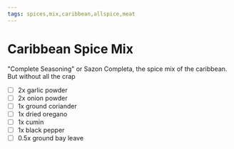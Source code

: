 ```yaml
---
tags: spices,mix,caribbean,allspice,meat
---
```


# Caribbean Spice Mix

"Complete Seasoning" or Sazon Completa, the spice mix of the caribbean. But without all the crap

- [ ] 2x    garlic powder
- [ ] 2x    onion powder
- [ ] 1x    ground coriander
- [ ] 1x    dried oregano
- [ ] 1x    cumin
- [ ] 1x    black pepper
- [ ] 0.5x  ground bay leave 